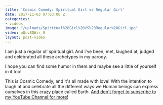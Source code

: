 ```yaml
---
title: 'Cosmic Comedy: Spiritual Girl vs Regular Girl'
date: 2017-11-03 07:03:00 Z
categories:
- videos
image: "/uploads/Spiritual%20Girl%20VS%20Regular%20Girl.jpg"
video: oQcv8QWir_0
layout: post-video
---
```


I am just a regular ol' spiritual girl. And I've been, met, laughed at, judged and celebrated all these archetypes in my parody. 

I hope you can find some humor in them and maybe see a little of yourself in it too!

This is Cosmic Comedy, and it's all made with love! With the intention to laugh at and celebrate all the different ways we Human beings can express ourselves in this crazy place called Earth. 
[
And don't forget to subscribe to my YouTube Channel for more!](https://www.youtube.com/subscription_center?add_user=jocelynlee)
